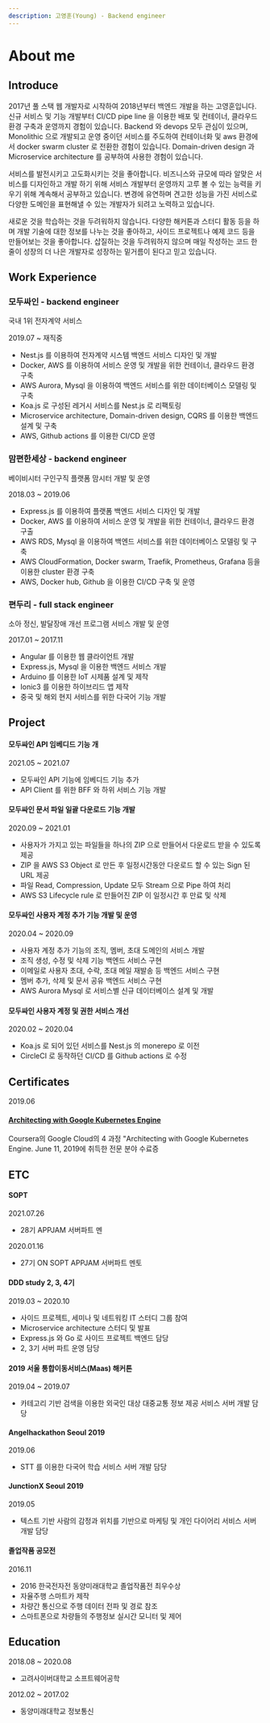 ```yaml
---
description: 고영훈(Young) - Backend engineer
---
```


# About me

## I**ntroduce**

2017년 풀 스택 웹 개발자로 시작하여 2018년부터 백엔드 개발을 하는 고영훈입니다. 신규 서비스 및 기능 개발부터 CI/CD pipe line 을 이용한 배포 및 컨테이너, 클라우드 환경 구축과 운영까지 경험이 있습니다. Backend 와 devops 모두 관심이 있으며, Monolithic 으로 개발되고 운영 중이던 서비스를 주도하여 컨테이너화 및 aws 환경에서 docker swarm cluster 로 전환한 경험이 있습니다. Domain-driven design 과 Microservice architecture 를 공부하여 사용한 경험이 있습니다.

서비스를 발전시키고 고도화시키는 것을 좋아합니다. 비즈니스와 규모에 따라 알맞은 서비스를 디자인하고 개발 하기 위해 서비스 개발부터 운영까지 고루 볼 수 있는 능력을 키우기 위해 계속해서 공부하고 있습니다. 변경에 유연하며 견고한 성능을 가진 서비스로 다양한 도메인을 표현해낼 수 있는 개발자가 되려고 노력하고 있습니다.

새로운 것을 학습하는 것을 두려워하지 않습니다. 다양한 해커톤과 스터디 활동 등을 하며 개발 기술에 대한 정보를 나누는 것을 좋아하고, 사이드 프로젝트나 예제 코드 등을 만들어보는 것을 좋아합니다. 삽질하는 것을 두려워하지 않으며 매일 작성하는 코드 한 줄이 성장의 더 나은 개발자로 성장하는 밑거름이 된다고 믿고 있습니다.

## Work Experience

### 모두싸인 - backend engineer

국내 1위 전자계약 서비스

2019.07 ~ 재직중

* Nest.js 를 이용하여 전자계약 시스템 백엔드 서비스 디자인 및 개발
* Docker, AWS 를 이용하여 서비스 운영 및 개발을 위한 컨테이너, 클라우드 환경 구축
* AWS Aurora, Mysql 을 이용하여 백엔드 서비스를 위한 데이터베이스 모델링 및 구축
* Koa.js 로 구성된 레거시 서비스를 Nest.js 로 리팩토링
* Microservice architecture, Domain-driven design, CQRS 를 이용한 백엔드 설계 및 구축
* AWS, Github actions 를 이용한 CI/CD 운영

### 맘편한세상 - backend engineer

베이비시터 구인구직 플랫폼 맘시터 개발 및 운영

2018.03 ~ 2019.06

* Express.js 를 이용하여 플랫폼 백엔드 서비스 디자인 및 개발
* Docker, AWS 를 이용하여 서비스 운영 및 개발을 위한 컨테이너, 클라우드 환경 구출
* AWS RDS, Mysql 을 이용하여 백엔드 서비스를 위한 데이터베이스 모델링 및 구축
* AWS CloudFormation, Docker swarm, Traefik, Prometheus, Grafana 등을 이용한 cluster 환경 구축
* AWS, Docker hub, Github 을 이용한 CI/CD 구축 및 운영

### 편두리 - full stack engineer

소아 정신, 발달장애 개선 프로그램 서비스 개발 및 운영

2017.01 ~ 2017.11

* Angular 를 이용한 웹 클라이언트 개발
* Express.js, Mysql 을 이용한 백엔드 서비스 개발
* Arduino 를 이용한 IoT 시제품 설계 및 제작
* Ionic3 를 이용한 하이브리드 앱 제작
* 중국 및 해외 현지 서비스를 위한 다국어 기능 개발

## Project

#### 모두싸인 API 임베디드 기능 개

2021.05 ~ 2021.07

* 모두싸인 API 기능에 임베디드 기능 추가
* API Client 를 위한 BFF 와 하위 서비스 기능 개발

#### 모두싸인 문서 파일 일괄 다운로드 기능 개발

2020.09 ~ 2021.01

* 사용자가 가지고 있는 파일들을 하나의 ZIP 으로 만들어서 다운로드 받을 수 있도록 제공
* ZIP 을 AWS S3 Object 로 만든 후 일정시간동안 다운로드 할 수 있는 Sign 된 URL 제공
* 파일 Read, Compression, Update 모두 Stream 으로 Pipe 하여 처리
* AWS S3 Lifecycle rule 로 만들어진 ZIP 이 일정시간 후 만료 및 삭제

#### 모두싸인 사용자 계정 추가 기능 개발 및 운영

2020.04 ~ 2020.09

* 사용자 계정 추가 기능의 조직, 멤버, 초대 도메인의 서비스 개발
* 조직 생성, 수정 및 삭제 기능 백엔드 서비스 구현
* 이메일로 사용자 초대, 수락, 초대 메일 재발송 등 백엔드 서비스 구현
* 멤버 추가, 삭제 및 문서 공유 백엔드 서비스 구현
* AWS Aurora Mysql 로 서비스별 신규 데이터베이스 설계 및 개발

#### 모두싸인 사용자 계정 및 권한 서비스 개선

2020.02 ~ 2020.04

* Koa.js 로 되어 있던 서비스를 Nest.js 의 monerepo 로 이전
* CircleCI 로 동작하던 CI/CD 를 Github actions 로 수정

## Certificates

2019.06

#### [Architecting with Google Kubernetes Engine](https://www.coursera.org/account/accomplishments/specialization/certificate/PG9CAAJ2CBVS)

Coursera의 Google Cloud의 4 과정 "Architecting with Google Kubernetes Engine. June 11, 2019에 취득한 전문 분야 수료증

## ETC

#### SOPT

2021.07.26

* 28기 APPJAM 서버파트 멘

2020.01.16

* 27기 ON SOPT APPJAM 서버파트 멘토

#### DDD study 2, 3, 4기

2019.03 ~ 2020.10

* 사이드 프로젝트, 세미나 및 네트워킹 IT 스터디 그룹 참여
* Microservice architecture 스터디 및 발표
* Express.js 와 Go 로 사이드 프로젝트 백엔드 담당
* 2, 3기 서버 파트 운영 담당

#### 2019 서울 통합이동서비스\(Maas\) 해커톤

2019.04 ~ 2019.07

* 카테고리 기반 검색을 이용한 외국인 대상 대중교통 정보 제공 서비스 서버 개발 담당

#### Angelhackathon Seoul 2019

2019.06

* STT 를 이용한 다국어 학습 서비스 서버 개발 담당

#### JunctionX Seoul 2019

2019.05

* 텍스트 기반 사람의 감정과 위치를 기반으로 마케팅 및 개인 다이어리 서비스 서버 개발 담당

#### 졸업작품 공모전

2016.11

* 2016 한국전자전 동양미래대학교 졸업작품전 최우수상
* 자율주행 스마트카 제작
* 차량간 통신으로 주행 데이터 전파 및 경로 참조
* 스마트폰으로 차량들의 주행정보 실시간 모니터 및 제어

## Education

2018.08 ~ 2020.08

* 고려사이버대학교 소프트웨어공학

2012.02 ~ 2017.02

* 동양미래대학교 정보통신

